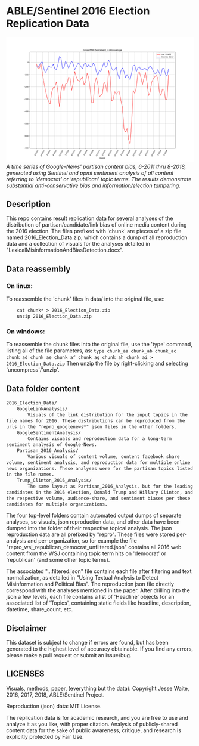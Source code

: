 # ABLE/Sentinel 2016 Election Replication Data

![](googlenews_rnc_liberals_ppmi_smoothed_2bin_avg.png)
*A time series of Google-News' partisan content bias, 6-2011 thru 8-2018, generated using Sentinel and ppmi sentiment analysis of all content referring to 'democrat' or 'republican' topic terms. The results demonstrate substantial anti-conservative bias and information/election tampering.*

## Description
This repo contains result replication data for several analyses of the distribution of partisan/candidate/link bias of online media content during the 2016 election. The files prefixed with 'chunk' are pieces of a zip file named 2016_Election_Data.zip, which contains a dump of all reproduction data and a collection of visuals for the analyses detailed in "LexicalMisinformationAndBiasDetection.docx".

## Data reassembly
###	On linux:
To reassemble the 'chunk' files in data/ into the original file, use:
```
	cat chunk* > 2016_Election_Data.zip
	unzip 2016_Election_Data.zip
```

###	On windows:
To reassemble the chunk files into the original file, use the 'type' command, listing all of the file parameters, as:
	```
	type chunk_aa chunk_ab chunk_ac chunk_ad chunk_ae chunk_af chunk_ag chunk_ah chunk_ai > 2016_Election_Data.zip
	```
Then unzip the file by right-clicking and selecting 'uncompress'/'unzip'.

## Data folder content
	2016_Election_Data/
		GoogleLinkAnalysis/
			Visuals of the link distribution for the input topics in the file names for 2016. These distributions can be reproduced from the urls in the "repro_googlenews*" json files in the other folders. 
		GoogleSentimentAnalysis/
			Contains visuals and reproduction data for a long-term sentiment analysis of Google-News.
		Partisan_2016_Analysis/
			Various visuals of content volume, content facebook share volume, sentiment analysis, and reproduction data for multiple online news organizations. These analyses were for the partisan topics listed in the file names.
		Trump_Clinton_2016_Analysis/
			The same layout as Partisan_2016_Analysis, but for the leading candidates in the 2016 election, Donald Trump and Hillary Clinton, and the respective volume, audience-share, and sentiment biases per these candidates for multiple organizations.


The four top-level folders contain automated output dumps of separate analyses, so visuals, json reproduction data, and other data have been dumped into the folder of their respective topical analysis. The json reproduction data are all prefixed by "repro". These files were stored per-analysis and per-organization, so for example the file "repro_wsj_republican_democrat_unfiltered.json" contains all 2016 web content from the WSJ containing topic term hits on 'democrat' or 'republican' (and some other topic terms). 

The associated "...filtered.json" file contains each file after filtering and text normalization, as detailed in "Using Textual Analysis to Detect Misinformation and Political Bias". The reproduction json file directly correspond with the analyses mentioned in the paper. After drilling into the json a few levels, each file contains a list of 'Headline' objects for an associated list of 'Topics', containing static fields like headline, description, datetime, share_count, etc.

## Disclaimer
This dataset is subject to change if errors are found, but has been generated to the highest level of accuracy obtainable. If you find any errors, please make a pull request or submit an issue/bug.

## LICENSES
Visuals, methods, paper, (everything but the data): Copyright Jesse Waite, 2016, 2017, 2018, ABLE/Sentinel Project.

Reproduction (json) data: MIT License.

The replication data is for academic research, and you are free to use and analyze it as you like, with proper citation. Analysis of publicly-shared content data for the sake of public awareness, critique, and research is explicitly protected by Fair Use.

